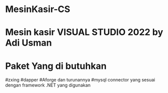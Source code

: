 # MesinKasir-CS
# Mesin kasir VISUAL STUDIO 2022 by Adi Usman
# Paket Yang di butuhkan 

#zxing 
#dapper
#Aforge dan turunannya 
#mysql connector yang sesuai dengan framework .NET yang digunakan

